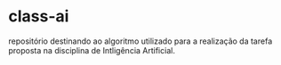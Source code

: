# class-ai

repositório destinando ao algoritmo utilizado para a realização da tarefa proposta na disciplina de Intligência Artificial.

